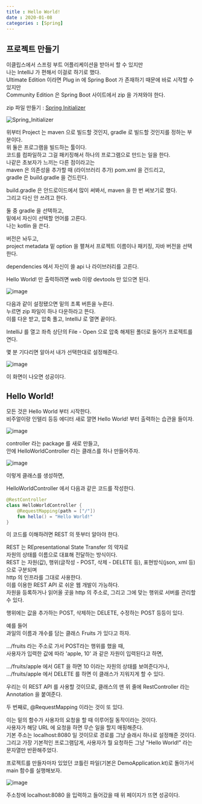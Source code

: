 ```yaml
---
title : Hello World!
date : 2020-01-08
categories : [Spring]
---
```


## 프로젝트 만들기

이클립스에서 스프링 부트 어플리케이션을 받아서 할 수 있지만  
나는 IntelliJ 가 편해서 이걸로 하기로 했다.  
Ultimate Edition 이라면 Plug in 에 Spring Boot 가 존재하기 때문에 바로 시작할 수 있지만  
Community Edition 은 Spring Boot 사이트에서 zip 을 가져와야 한다.  

zip 파일 만들기 : [Spring Initializer](https://start.spring.io/)  


![Spring_Initializer](https://user-images.githubusercontent.com/22045424/71966665-5a757200-3245-11ea-8a30-7b1ac9b4959a.png)

위부터 Project 는 maven 으로 빌드할 것인지, gradle 로 빌드할 것인지를 정하는 부분이다.  
위 둘은 프로그램을 빌드하는 툴이다.  
코드를 컴파일하고 그걸 패키징해서 하나의 프로그램으로 만드는 일을 한다.  
나같은 초보자가 느끼는 다른 점이라고는  
maven 은 의존성을 추가할 때 (라이브러리 추가) pom.xml 을 건드리고,  
gradle 은 build.gradle 을 건드린다.  

build.gradle 은 안드로이드에서 많이 써봐서, maven 을 한 번 써보기로 했다.  
그리고 다신 안 쓰려고 한다.  

둘 중 gradle 을 선택하고,  
밑에서 자신이 선택할 언어를 고른다.  
나는 kotlin 을 쓴다.  

버전은 놔두고,  
project metadata 밑 option 을 펼쳐서 프로젝트 이름이나 패키징, 자바 버전을 선택한다.  

dependencies 에서 자신이 쓸 api 나 라이브러리를 고른다.  

Hello World! 만 출력하려면 web 이랑 devtools 만 있으면 된다.  

![image](https://user-images.githubusercontent.com/22045424/71967992-7f6ae480-3247-11ea-9a3e-b15df4182925.png)

다음과 같이 설정됐으면 밑의 초록 버튼을 누른다.  
누르면 zip 파일이 하나 다운하라고 뜬다.  
이를 다운 받고, 압축 풀고, IntelliJ 로 열면 끝이다.  

IntelliJ 를 열고 좌측 상단의 File - Open 으로 압축 해제된 폴더로 들어가 프로젝트를 연다.  

몇 분 기다리면 알아서 내가 선택한대로 설정해준다.  

![image](https://user-images.githubusercontent.com/22045424/71971248-91e81c80-324d-11ea-8bf0-294e8fd8fc63.png)

이 화면이 나오면 성공이다.  


## Hello World!

모든 것은 Hello World 부터 시작한다.  
비주얼이랑 인텔리 등등 에디터 새로 깔면 Hello World! 부터 출력하는 습관을 들이자.  

![image](https://user-images.githubusercontent.com/22045424/71971411-e7bcc480-324d-11ea-8505-c0e17e96b52c.png)

controller 라는 package 를 새로 만들고,  
안에 HelloWorldController 라는 클래스를 하나 만들어주자.  

![image](https://user-images.githubusercontent.com/22045424/71971572-38ccb880-324e-11ea-81dd-2057cffc463a.png)

이렇게 클래스를 생성하면,  

HelloWorldController 에서 다음과 같은 코드를 작성한다.  


```kotlin
@RestController
class HelloWorldController {
    @RequestMapping(path = ["/"])
    fun hello() = "Hello World!"
}
```

이 코드를 이해하려면 REST 의 뜻부터 알아야 한다.  

REST 는 REpresentational State Transfer 의 약자로  
자원의 상태를 이름으로 대표해 전달하는 방식이다.  
REST 는 자원(값), 행위(글작성 - POST, 삭제 - DELETE 등), 표현방식(json, xml 등)으로 구분되며  
http 의 인프라를 그대로 사용한다.  
이를 이용한 REST API 로 쉬운 웹 개발이 가능하다.  
자원을 등록하거나 읽어올 곳을 http 의 주소로, 그리고 그에 맞는 행위로 서버를 관리할 수 있다.  

행위에는 값을 추가하는 POST, 삭제하는 DELETE, 수정하는 POST 등등이 있다.  

예를 들어  
과일의 이름과 개수를 담는 클래스 Fruits 가 있다고 하자.  

.../fruits 라는 주소로 가서 POST라는 행위를 했을 때,  
사용자가 입력한 값에 따라 'apple, 10' 과 같은 자원이 입력된다고 하면,  

.../fruits/apple 에서 GET 을 하면 10 이라는 자원의 상태를 보여준다거나,  
.../fruits/apple 에서 DELETE 를 하면 이 클래스가 지워지게 할 수 있다.  

우리는 이 REST API 를 사용할 것이므로, 클래스의 맨 위 줄에 RestController 라는 Annotation 을 붙여준다.  

두 번째로, @RequestMapping 이라는 것이 또 있다.  

이는 밑의 함수가 사용자의 요청을 할 때 이루어질 동작이라는 것이다.  
사용자가 해당 URL 에 요청을 하면 무슨 일을 할지 매핑해준다.  
기본 주소는 localhost:8080 일 것이므로 경로를 그냥 슬래시 하나로 설정해준 것이다.  
그리고 가장 기본적인 프로그램답게, 사용자가 뭘 요청하든 그냥 "Hello World!" 라는 문자열만 반환해주었다.  

프로젝트를 만들자마자 있었던 코틀린 파일(기본은 DemoApplication.kt)로 돌아가서 main 함수를 실행해보자.  

![image](https://user-images.githubusercontent.com/22045424/71973015-31f37500-3251-11ea-8b57-9a9acb800c96.png)

주소창에 localhost:8080 을 입력하고 들어갔을 때 위 페이지가 뜨면 성공이다.  
